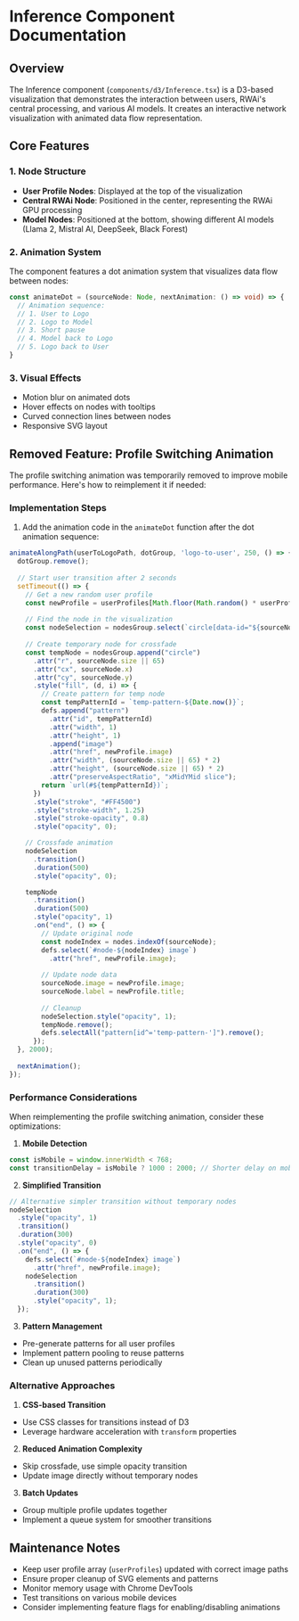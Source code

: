 # Inference Component Documentation

## Overview
The Inference component (`components/d3/Inference.tsx`) is a D3-based visualization that demonstrates the interaction between users, RWAi's central processing, and various AI models. It creates an interactive network visualization with animated data flow representation.

## Core Features

### 1. Node Structure
- **User Profile Nodes**: Displayed at the top of the visualization
- **Central RWAi Node**: Positioned in the center, representing the RWAi GPU processing
- **Model Nodes**: Positioned at the bottom, showing different AI models (Llama 2, Mistral AI, DeepSeek, Black Forest)

### 2. Animation System
The component features a dot animation system that visualizes data flow between nodes:

```typescript
const animateDot = (sourceNode: Node, nextAnimation: () => void) => {
  // Animation sequence:
  // 1. User to Logo
  // 2. Logo to Model
  // 3. Short pause
  // 4. Model back to Logo
  // 5. Logo back to User
}
```

### 3. Visual Effects
- Motion blur on animated dots
- Hover effects on nodes with tooltips
- Curved connection lines between nodes
- Responsive SVG layout

## Removed Feature: Profile Switching Animation

The profile switching animation was temporarily removed to improve mobile performance. Here's how to reimplement it if needed:

### Implementation Steps

1. Add the animation code in the `animateDot` function after the dot animation sequence:

```typescript
animateAlongPath(userToLogoPath, dotGroup, 'logo-to-user', 250, () => {
  dotGroup.remove();
  
  // Start user transition after 2 seconds
  setTimeout(() => {
    // Get a new random user profile
    const newProfile = userProfiles[Math.floor(Math.random() * userProfiles.length)];
    
    // Find the node in the visualization
    const nodeSelection = nodesGroup.select(`circle[data-id="${sourceNode.id}"]`);
    
    // Create temporary node for crossfade
    const tempNode = nodesGroup.append("circle")
      .attr("r", sourceNode.size || 65)
      .attr("cx", sourceNode.x)
      .attr("cy", sourceNode.y)
      .style("fill", (d, i) => {
        // Create pattern for temp node
        const tempPatternId = `temp-pattern-${Date.now()}`;
        defs.append("pattern")
          .attr("id", tempPatternId)
          .attr("width", 1)
          .attr("height", 1)
          .append("image")
          .attr("href", newProfile.image)
          .attr("width", (sourceNode.size || 65) * 2)
          .attr("height", (sourceNode.size || 65) * 2)
          .attr("preserveAspectRatio", "xMidYMid slice");
        return `url(#${tempPatternId})`;
      })
      .style("stroke", "#FF4500")
      .style("stroke-width", 1.25)
      .style("stroke-opacity", 0.8)
      .style("opacity", 0);

    // Crossfade animation
    nodeSelection
      .transition()
      .duration(500)
      .style("opacity", 0);

    tempNode
      .transition()
      .duration(500)
      .style("opacity", 1)
      .on("end", () => {
        // Update original node
        const nodeIndex = nodes.indexOf(sourceNode);
        defs.select(`#node-${nodeIndex} image`)
          .attr("href", newProfile.image);
        
        // Update node data
        sourceNode.image = newProfile.image;
        sourceNode.label = newProfile.title;
        
        // Cleanup
        nodeSelection.style("opacity", 1);
        tempNode.remove();
        defs.selectAll("pattern[id^='temp-pattern-']").remove();
      });
  }, 2000);
  
  nextAnimation();
});
```

### Performance Considerations

When reimplementing the profile switching animation, consider these optimizations:

1. **Mobile Detection**
```typescript
const isMobile = window.innerWidth < 768;
const transitionDelay = isMobile ? 1000 : 2000; // Shorter delay on mobile
```

2. **Simplified Transition**
```typescript
// Alternative simpler transition without temporary nodes
nodeSelection
  .style("opacity", 1)
  .transition()
  .duration(300)
  .style("opacity", 0)
  .on("end", () => {
    defs.select(`#node-${nodeIndex} image`)
      .attr("href", newProfile.image);
    nodeSelection
      .transition()
      .duration(300)
      .style("opacity", 1);
  });
```

3. **Pattern Management**
- Pre-generate patterns for all user profiles
- Implement pattern pooling to reuse patterns
- Clean up unused patterns periodically

### Alternative Approaches

1. **CSS-based Transition**
- Use CSS classes for transitions instead of D3
- Leverage hardware acceleration with `transform` properties

2. **Reduced Animation Complexity**
- Skip crossfade, use simple opacity transition
- Update image directly without temporary nodes

3. **Batch Updates**
- Group multiple profile updates together
- Implement a queue system for smoother transitions

## Maintenance Notes

- Keep user profile array (`userProfiles`) updated with correct image paths
- Ensure proper cleanup of SVG elements and patterns
- Monitor memory usage with Chrome DevTools
- Test transitions on various mobile devices
- Consider implementing feature flags for enabling/disabling animations 